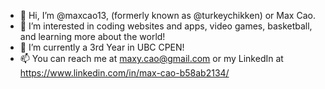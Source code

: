 - 👋 Hi, I’m @maxcao13, (formerly known as @turkeychikken) or Max Cao.
- 👀 I’m interested in coding websites and apps, video games, basketball, and learning more about the world!
- 🌱 I’m currently a 3rd Year in UBC CPEN!
- 📫 You can reach me at maxy.cao@gmail.com or my LinkedIn at https://www.linkedin.com/in/max-cao-b58ab2134/

<!---
turkeychikken/turkeychikken is a ✨ special ✨ repository because its `README.md` (this file) appears on your GitHub profile.
You can click the Preview link to take a look at your changes.
--->
